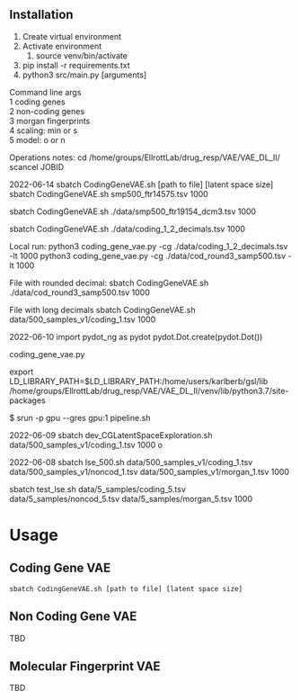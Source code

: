## Installation

1. Create virtual environment
2. Activate environment
   1. source venv/bin/activate
3. pip install -r requirements.txt
4. python3 src/main.py [arguments]

Command line args  
1  coding genes  
2  non-coding genes  
3  morgan fingerprints  
4  scaling: min or s  
5  model: o or n   

Operations notes:
cd /home/groups/EllrottLab/drug_resp/VAE/VAE_DL_II/
scancel JOBID

2022-06-14
sbatch CodingGeneVAE.sh [path to file] [latent space size]
sbatch CodingGeneVAE.sh smp500_ftr14575.tsv 1000

sbatch CodingGeneVAE.sh ./data/smp500_ftr19154_dcm3.tsv 1000

sbatch CodingGeneVAE.sh ./data/coding_1_2_decimals.tsv 1000

Local run:
python3 coding_gene_vae.py -cg ./data/coding_1_2_decimals.tsv -lt 1000
python3 coding_gene_vae.py -cg ./data/cod_round3_samp500.tsv -lt 1000

File with rounded decimal:
sbatch CodingGeneVAE.sh ./data/cod_round3_samp500.tsv 1000

File with long decimals
sbatch CodingGeneVAE.sh data/500_samples_v1/coding_1.tsv 1000

2022-06-10
import pydot_ng as pydot
pydot.Dot.create(pydot.Dot())

coding_gene_vae.py

export LD_LIBRARY_PATH=$LD_LIBRARY_PATH:/home/users/karlberb/gsl/lib
/home/groups/EllrottLab/drug_resp/VAE/VAE_DL_II/venv/lib/python3.7/site-packages

$ srun -p gpu --gres gpu:1 pipeline.sh

2022-06-09
sbatch dev_CGLatentSpaceExploration.sh data/500_samples_v1/coding_1.tsv 1000 o

2022-06-08
sbatch lse_500.sh data/500_samples_v1/coding_1.tsv data/500_samples_v1/noncod_1.tsv data/500_samples_v1/morgan_1.tsv 1000

sbatch test_lse.sh data/5_samples/coding_5.tsv data/5_samples/noncod_5.tsv data/5_samples/morgan_5.tsv 1000

# Usage

## Coding Gene VAE

```
sbatch CodingGeneVAE.sh [path to file] [latent space size]
```

## Non Coding Gene VAE

TBD

## Molecular Fingerprint VAE

TBD

